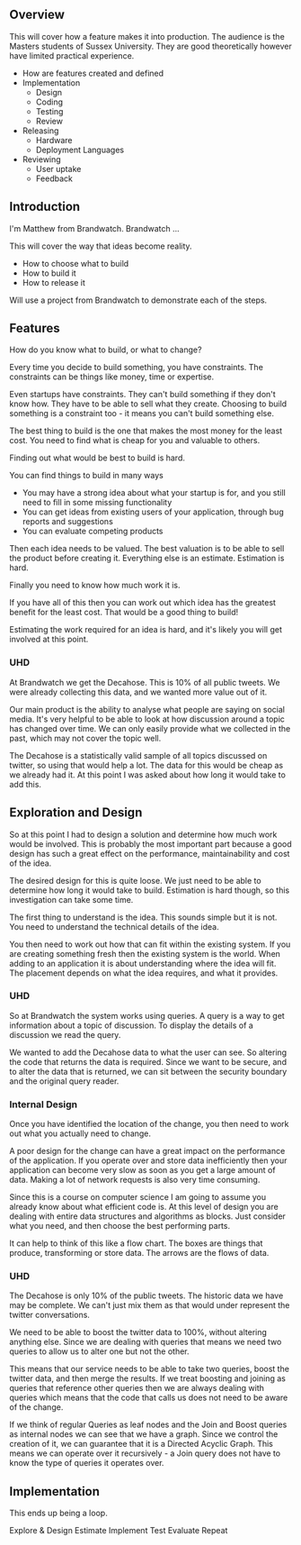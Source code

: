 Overview
--------

This will cover how a feature makes it into production.
The audience is the Masters students of Sussex University.
They are good theoretically however have limited practical experience.

 - How are features created and defined
 - Implementation
    - Design
    - Coding
    - Testing
    - Review
 - Releasing
    - Hardware
    - Deployment Languages
 - Reviewing
    - User uptake
    - Feedback

Introduction
------------

I'm Matthew from Brandwatch.
Brandwatch ...

This will cover the way that ideas become reality.

 * How to choose what to build
 * How to build it
 * How to release it

Will use a project from Brandwatch to demonstrate each of the steps.

Features
--------

How do you know what to build, or what to change?

Every time you decide to build something, you have constraints.
The constraints can be things like money, time or expertise.

Even startups have constraints.
They can't build something if they don't know how.
They have to be able to sell what they create.
Choosing to build something is a constraint too - it means you can't build something else.

The best thing to build is the one that makes the most money for the least cost.
You need to find what is cheap for you and valuable to others.

Finding out what would be best to build is hard.

You can find things to build in many ways

 - You may have a strong idea about what your startup is for, and you still need to fill in some missing functionality
 - You can get ideas from existing users of your application, through bug reports and suggestions
 - You can evaluate competing products

Then each idea needs to be valued.
The best valuation is to be able to sell the product before creating it.
Everything else is an estimate.
Estimation is hard.

Finally you need to know how much work it is.

If you have all of this then you can work out which idea has the greatest benefit for the least cost.
That would be a good thing to build!

Estimating the work required for an idea is hard, and it's likely you will get involved at this point.

### UHD

At Brandwatch we get the Decahose.
This is 10% of all public tweets.
We were already collecting this data, and we wanted more value out of it.

Our main product is the ability to analyse what people are saying on social media.
It's very helpful to be able to look at how discussion around a topic has changed over time.
We can only easily provide what we collected in the past, which may not cover the topic well.

The Decahose is a statistically valid sample of all topics discussed on twitter, so using that would help a lot.
The data for this would be cheap as we already had it.
At this point I was asked about how long it would take to add this.

Exploration and Design
----------------------

So at this point I had to design a solution and determine how much work would be involved.
This is probably the most important part because a good design has such a great effect on the performance, maintainability and cost of the idea.

The desired design for this is quite loose.
We just need to be able to determine how long it would take to build.
Estimation is hard though, so this investigation can take some time.

The first thing to understand is the idea.
This sounds simple but it is not.
You need to understand the technical details of the idea.

You then need to work out how that can fit within the existing system.
If you are creating something fresh then the existing system is the world.
When adding to an application it is about understanding where the idea will fit.
The placement depends on what the idea requires, and what it provides.

### UHD

So at Brandwatch the system works using queries.
A query is a way to get information about a topic of discussion.
To display the details of a discussion we read the query.

We wanted to add the Decahose data to what the user can see.
So altering the code that returns the data is required.
Since we want to be secure, and to alter the data that is returned, we can sit between the security boundary and the original query reader.

### Internal Design

Once you have identified the location of the change, you then need to work out what you actually need to change.

A poor design for the change can have a great impact on the performance of the application.
If you operate over and store data inefficiently then your application can become very slow as soon as you get a large amount of data.
Making a lot of network requests is also very time consuming.

Since this is a course on computer science I am going to assume you already know about what efficient code is.
At this level of design you are dealing with entire data structures and algorithms as blocks.
Just consider what you need, and then choose the best performing parts.

It can help to think of this like a flow chart.
The boxes are things that produce, transforming or store data.
The arrows are the flows of data.

### UHD

The Decahose is only 10% of the public tweets.
The historic data we have may be complete.
We can't just mix them as that would under represent the twitter conversations.

We need to be able to boost the twitter data to 100%, without altering anything else.
Since we are dealing with queries that means we need two queries to allow us to alter one but not the other.

This means that our service needs to be able to take two queries, boost the twitter data, and then merge the results.
If we treat boosting and joining as queries that reference other queries then we are always dealing with queries which means that the code that calls us does not need to be aware of the change.

If we think of regular Queries as leaf nodes and the Join and Boost queries as internal nodes we can see that we have a graph.
Since we control the creation of it, we can guarantee that it is a Directed Acyclic Graph.
This means we can operate over it recursively - a Join query does not have to know the type of queries it operates over.

Implementation
--------------

This ends up being a loop.

Explore & Design
Estimate
Implement
Test
Evaluate
Repeat


